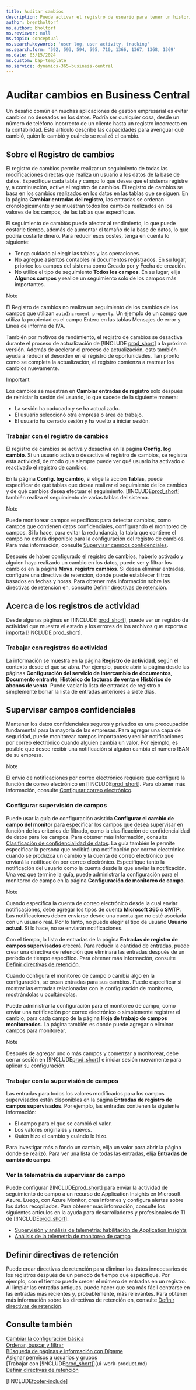 ```yaml
---
title: Auditar cambios
description: Puede activar el registro de usuario para tener un historial de los cambios realizados en los datos de las tablas de las que se hace el seguimiento. También puede realizar un seguimiento de actividades con ciertos tipos de registros de actividad.
author: brentholtorf
ms.author: bholtorf
ms.reviewer: null
ms.topic: conceptual
ms.search.keywords: 'user log, user activity, tracking'
ms.search.form: '592, 593, 594, 595, 710, 1366, 1367, 1368, 1369'
ms.date: 03/15/2024
ms.custom: bap-template
ms.service: dynamics-365-business-central
---
```

# Auditar cambios en Business Central

Un desafío común en muchas aplicaciones de gestión empresarial es evitar cambios no deseados en los datos. Podría ser cualquier cosa, desde un número de teléfono incorrecto de un cliente hasta un registro incorrecto en la contabilidad. Este artículo describe las capacidades para averiguar qué cambió, quién lo cambió y cuándo se realizó el cambio.

## Sobre el Registro de cambios

El registro de cambios permite realizar un seguimiento de todas las modificaciones directas que realiza un usuario a los datos de la base de datos. Especifique cada tabla y campo lo que desea que el sistema registre y, a continuación, active el registro de cambios. El registro de cambios se basa en los cambios realizados en los datos en las tablas que se siguen. En la página **Cambiar entradas del registro**, las entradas se ordenan cronológicamente y se muestran todos los cambios realizados en los valores de los campos, de las tablas que especifique.

El seguimiento de cambios puede afectar al rendimiento, lo que puede costarle tiempo, además de aumentar el tamaño de la base de datos, lo que podría costarle dinero. Para reducir esos costes, tenga en cuenta lo siguiente:

- Tenga cuidado al elegir las tablas y las operaciones.
- No agregue asientos contables ni documentos registrados. En su lugar, priorice los campos del sistema como Creado por y Fecha de creación.
- No utilice el tipo de seguimiento **Todos los campos**. En su lugar, elija **Algunos campos** y realice un seguimiento solo de los campos más importantes.

> [!NOTE]
> El Registro de cambios no realiza un seguimiento de los cambios de los campos que utilizan `autoIncrement property`. Un ejemplo de un campo que utiliza la propiedad es el campo Entero en las tablas Mensajes de error y Línea de informe de IVA.

También por motivos de rendimiento, el registro de cambios se desactiva durante el proceso de actualización de [!INCLUDE [prod_short](includes/prod_short.md)] a la próxima versión. Además de acelerar el proceso de actualización, esto también ayuda a reducir el desorden en el registro de oportunidades. Tan pronto como se completa la actualización, el registro comienza a rastrear los cambios nuevamente.

> [!Important]
> Los cambios se muestran en **Cambiar entradas de registro** solo después de reiniciar la sesión del usuario, lo que sucede de la siguiente manera:
>
> - La sesión ha caducado y se ha actualizado.
> - El usuario seleccionó otra empresa o área de trabajo.
> - El usuario ha cerrado sesión y ha vuelto a iniciar sesión.

### Trabajar con el registro de cambios

El registro de cambios se activa y desactiva en la página **Config. log cambio**. Si un usuario activa o desactiva el registro de cambios, se registra esta actividad, de modo que siempre puede ver qué usuario ha activado o reactivado el registro de cambios.

En la página **Config. log cambio**, si elige la acción **Tablas**, puede especificar de qué tablas que desea realizar el seguimiento de los cambios y de qué cambios desea efectuar el seguimiento. [!INCLUDE[prod_short](includes/prod_short.md)] también realiza el seguimiento de varias tablas del sistema.

> [!NOTE]
> Puede monitorear campos específicos para detectar cambios, como campos que contienen datos confidenciales, configurando el monitoreo de campos. Si lo hace, para evitar la redundancia, la tabla que contiene el campo no estará disponible para la configuración del registro de cambios. Para más información, consulte [Supervisar campos confidenciales](across-log-changes.md#monitor-sensitive-fields).

Después de haber configurado el registro de cambios, haberlo activado y alguien haya realizado un cambio en los datos, puede ver y filtrar los cambios en la página **Movs. registro cambios**. Si desea eliminar entradas, configure una directiva de retención, donde puede establecer filtros basados ​​en fechas y horas. Para obtener más información sobre las directivas de retención en, consulte [Definir directivas de retención](admin-data-retention-policies.md).  

## Acerca de los registros de actividad

Desde algunas páginas en [!INCLUDE [prod_short](includes/prod_short.md)], puede ver un registro de actividad que muestra el estado y los errores de los archivos que exporta o importa [!INCLUDE [prod_short](includes/prod_short.md)].  

### Trabajar con registros de actividad

La información se muestra en la página **Registro de actividad**, según el contexto desde el que se abra. Por ejemplo, puede abrir la página desde las páginas **Configuración del servicio de intercambio de documentos**, **Documento entrante**, **Histórico de facturas de venta** e **Histórico de abonos de venta**. Puede vaciar la lista de entradas de registro o simplemente borrar la lista de entradas anteriores a siete días.  

## Supervisar campos confidenciales

Mantener los datos confidenciales seguros y privados es una preocupación fundamental para la mayoría de las empresas. Para agregar una capa de seguridad, puede monitorear campos importantes y recibir notificaciones por correo electrónico cuando alguien cambia un valor. Por ejemplo, es posible que desee recibir una notificación si alguien cambia el número IBAN de su empresa.

> [!NOTE]
> El envío de notificaciones por correo electrónico requiere que configure la función de correo electrónico en [!INCLUDE[prod_short](includes/prod_short.md)]. Para obtener más información, consulte [Configurar correo electrónico](admin-how-setup-email.md).

### Configurar supervisión de campos

Puede usar la guía de configuración asistida **Configurar el cambio de campo del monitor** para especificar los campos que desea supervisar en función de los criterios de filtrado, como la clasificación de confidencialidad de datos para los campos. Para obtener más información, consulte [Clasificación de confidencialidad de datos](admin-classifying-data-sensitivity.md). La guía también le permite especificar la persona que recibirá una notificación por correo electrónico cuando se produzca un cambio y la cuenta de correo electrónico que enviará la notificación por correo electrónico. Especifique tanto la notificación del usuario como la cuenta desde la que enviar la notificación. Una vez que termine la guía, puede administrar la configuración para el monitoreo de campo en la página **Configuración de monitoreo de campo**. 

> [!NOTE]
> Cuando especifica la cuenta de correo electrónico desde la cual enviar notificaciones, debe agregar los tipos de cuenta **Microsoft 365** o **SMTP**. Las notificaciones deben enviarse desde una cuenta que no esté asociada con un usuario real. Por lo tanto, no puede elegir el tipo de usuario **Usuario actual**. Si lo hace, no se enviarán notificaciones. 

Con el tiempo, la lista de entradas de la página **Entradas de registro de campos supervisados** crecerá. Para reducir la cantidad de entradas, puede crear una directiva de retención que eliminará las entradas después de un período de tiempo específico. Para obtener más información, consulte [Definir directivas de retención](admin-data-retention-policies.md).

Cuando configura el monitoreo de campo o cambia algo en la configuración, se crean entradas para sus cambios. Puede especificar si mostrar las entradas relacionadas con la configuración de monitoreo, mostrándolas u ocultándolas. 

Puede administrar la configuración para el monitoreo de campo, como enviar una notificación por correo electrónico o simplemente registrar el cambio, para cada campo de la página **Hoja de trabajo de campos monitoreados**. La página también es donde puede agregar o eliminar campos para monitorear.

> [!NOTE]
> Después de agregar uno o más campos y comenzar a monitorear, debe cerrar sesión en [!INCLUDE[prod_short](includes/prod_short.md)] e iniciar sesión nuevamente para aplicar su configuración.

### Trabajar con la supervisión de campos

Las entradas para todos los valores modificados para los campos supervisados están disponibles en la página **Entradas de registro de campos supervisados**. Por ejemplo, las entradas contienen la siguiente información:

- El campo para el que se cambió el valor.
- Los valores originales y nuevos.
- Quién hizo el cambio y cuándo lo hizo.

Para investigar más a fondo un cambio, elija un valor para abrir la página donde se realizó. Para ver una lista de todas las entradas, elija **Entradas de cambio de campo**.

### Ver la telemetría de supervisar de campo 

Puede configurar [!INCLUDE[prod_short](includes/prod_short.md)] para enviar la actividad de seguimiento de campo a un recurso de Application Insights en Microsoft Azure. Luego, con Azure Monitor, crea informes y configura alertas sobre los datos recopilados. Para obtener más información, consulte los siguientes artículos en la ayuda para desarrolladores y profesionales de TI de [!INCLUDE[prod_short](includes/prod_short.md)]:

- [Supervisión y análisis de telemetría: habilitación de Application Insights](/dynamics365/business-central/dev-itpro/administration/telemetry-overview#enable)
- [Análisis de la telemetría de monitoreo de campo](/dynamics365/business-central/dev-itpro/administration/telemetry-field-monitoring-trace)

## Definir directivas de retención

Puede crear directivas de retención para eliminar los datos innecesarios de los registros después de un período de tiempo que especifique. Por ejemplo, con el tiempo puede crecer el número de entradas en un registro. Al limpiar las entradas antiguas, puede hacer que sea más fácil centrarse en las entradas más recientes y, probablemente, más relevantes. Para obtener más información sobre las directivas de retención en, consulte [Definir directivas de retención](admin-data-retention-policies.md).

## Consulte también

[Cambiar la configuración básica](ui-change-basic-settings.md)  
[Ordenar, buscar y filtrar](ui-enter-criteria-filters.md)  
[Búsqueda de páginas e información con Dígame](ui-search.md)  
[Asignar permisos a usuarios y grupos](ui-define-granular-permissions.md)  
[Trabajar con [!INCLUDE[prod_short](includes/prod_short.md)]](ui-work-product.md)  
[Definir directivas de retención](admin-data-retention-policies.md)  

[!INCLUDE[footer-include](includes/footer-banner.md)]
